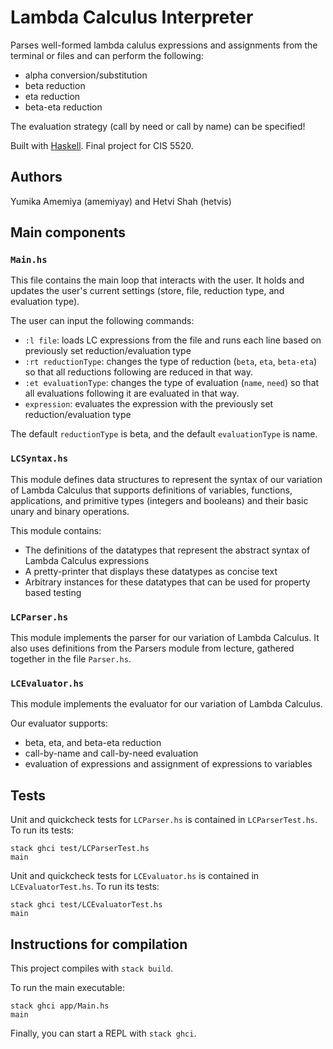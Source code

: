 # Lambda Calculus Interpreter
Parses well-formed lambda calulus expressions and assignments from the terminal or files and can perform the following:
- alpha conversion/substitution
- beta reduction
- eta reduction
- beta-eta reduction

The evaluation strategy (call by need or call by name) can be specified! 

Built with [Haskell](https://www.haskell.org/). Final project for CIS 5520.

## Authors
Yumika Amemiya (amemiyay) and Hetvi Shah (hetvis)

## Main components

### `Main.hs`
This file contains the main loop that interacts with the user. It holds and updates the user's current settings (store, file, reduction type, and evaluation type). 

The user can input the following commands: 
- `:l file`: loads LC expressions from the file and runs each line based on previously set reduction/evaluation type
- `:rt reductionType`: changes the type of reduction (`beta`, `eta`, `beta-eta`) so that all reductions following are reduced in that way. 
- `:et evaluationType`: changes the type of evaluation (`name`, `need`) so that all evaluations following it are evaluated in that way.
- `expression`: evaluates the expression with the previously set reduction/evaluation type
  
The default `reductionType` is beta, and the default `evaluationType` is name.
### `LCSyntax.hs`
This module defines data structures to represent the syntax of our variation of Lambda Calculus that supports definitions of variables, functions, applications, and primitive types (integers and booleans) and their basic unary and binary operations. 

This module contains:

- The definitions of the datatypes that represent the abstract syntax of Lambda Calculus expressions
- A pretty-printer that displays these datatypes as concise text
- Arbitrary instances for these datatypes that can be used for property based testing

### `LCParser.hs`
This module implements the parser for our variation of Lambda Calculus. 
It also uses definitions from the Parsers module from lecture, gathered together in the file `Parser.hs`. 

### `LCEvaluator.hs`

This module implements the evaluator for our variation of Lambda Calculus. 

Our evaluator supports:
- beta, eta, and beta-eta reduction
- call-by-name and call-by-need evaluation 
- evaluation of expressions and assignment of expressions to variables

## Tests 
Unit and quickcheck tests for `LCParser.hs` is contained in `LCParserTest.hs`. To run its tests:
```
stack ghci test/LCParserTest.hs
main
```

Unit and quickcheck tests for `LCEvaluator.hs` is contained in `LCEvaluatorTest.hs`. To run its tests:
```
stack ghci test/LCEvaluatorTest.hs
main
```

## Instructions for compilation

This project compiles with `stack build`. 

To run the main executable:
```
stack ghci app/Main.hs
main
```

Finally, you can start a REPL with `stack ghci`.
